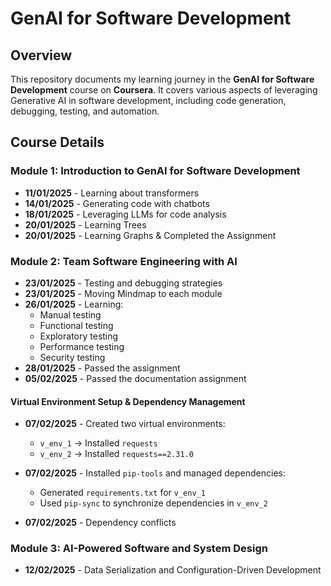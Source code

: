 # GenAI for Software Development

## Overview
This repository documents my learning journey in the **GenAI for Software Development** course on **Coursera**. It covers various aspects of leveraging Generative AI in software development, including code generation, debugging, testing, and automation.

## Course Details
### **Module 1: Introduction to GenAI for Software Development**
- **11/01/2025** - Learning about transformers  
- **14/01/2025** - Generating code with chatbots  
- **18/01/2025** - Leveraging LLMs for code analysis  
- **20/01/2025** - Learning Trees  
- **20/01/2025** - Learning Graphs & Completed the Assignment  

### **Module 2: Team Software Engineering with AI**
- **23/01/2025** - Testing and debugging strategies  
- **23/01/2025** - Moving Mindmap to each module  
- **26/01/2025** - Learning:
  - Manual testing  
  - Functional testing  
  - Exploratory testing  
  - Performance testing  
  - Security testing  
- **28/01/2025** - Passed the assignment  
- **05/02/2025** - Passed the documentation assignment  

#### **Virtual Environment Setup & Dependency Management**
- **07/02/2025** - Created two virtual environments:  
  - `v_env_1` → Installed `requests`  
  - `v_env_2` → Installed `requests==2.31.0`  
- **07/02/2025** - Installed `pip-tools` and managed dependencies:
  - Generated `requirements.txt` for `v_env_1`
  - Used `pip-sync` to synchronize dependencies in `v_env_2`

- **07/02/2025** - Dependency conflicts

### **Module 3: AI-Powered Software and System Design**
- **12/02/2025** - Data Serialization and Configuration-Driven Development  